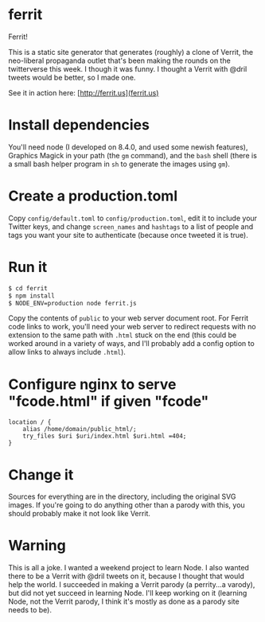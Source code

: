 # ferrit
Ferrit!

This is a static site generator that generates (roughly) a clone of Verrit, the neo-liberal propaganda outlet that's been making the rounds on the twitterverse this week. I though it was funny. I thought a Verrit with @dril tweets would be better, so I made one.

See it in action here: [http://ferrit.us](ferrit.us)

# Install dependencies

You'll need node (I developed on 8.4.0, and used some newish features), Graphics Magick in your path (the `gm` command), and the `bash` shell (there is a small bash helper program in `sh` to generate the images using `gm`).

# Create a production.toml

Copy `config/default.toml` to `config/production.toml`, edit it to include your Twitter keys, and change `screen_names` and `hashtags` to a list of people and tags you want your site to authenticate (because once tweeted it is true).

# Run it

```bash
$ cd ferrit
$ npm install
$ NODE_ENV=production node ferrit.js
```

Copy the contents of `public` to your web server document root. For Ferrit code links to work, you'll need your web server to redirect requests with no extension to the same path with `.html` stuck on the end (this could be worked around in a variety of ways, and I'll probably add a config option to allow links to always include `.html`).

# Configure nginx to serve "fcode.html" if given "fcode"

```
location / {
    alias /home/domain/public_html/;
    try_files $uri $uri/index.html $uri.html =404;
}
```

# Change it

Sources for everything are in the directory, including the original SVG images. If you're going to do anything other than a parody with this, you should probably make it not look like Verrit.

# Warning

This is all a joke. I wanted a weekend project to learn Node. I also wanted there to be a Verrit with @dril tweets on it, because I thought that would help the world. I succeeded in making a Verrit parody (a perrity...a varody), but did not yet succeed in learning Node. I'll keep working on it (learning Node, not the Verrit parody, I think it's mostly as done as a parody site needs to be).
